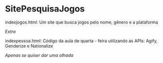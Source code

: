 # SitePesquisaJogos
indexjogos.html: 
Um site que busca jogos pelo nome, gênero e a plataforma  

*Extra*

indexpessoa.html: 
Código da aula de quarta - feira
utilizando as APIs:
Agify, Genderize e Nationalize

*Apenas se quiser dar uma olhada*
